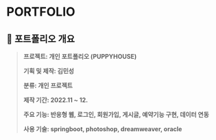 

# **PORTFOLIO**


<b>


## **📝 포트폴리오 개요**


> **프로젝트:** 개인 포트폴리오 (PUPPYHOUSE)
>
> **기획 및 제작:** 김민성
>
> **분류:** 개인 프로젝트
>
> **제작 기간:** 2022.11 ~ 12.
>
>
> **주요 기능:** 반응형 웹, 로그인, 회원가입, 게시글, 예약기능 구현, 데이터 연동
>
> **사용 기술:** springboot, photoshop, dreamweaver, oracle
>

<br />
